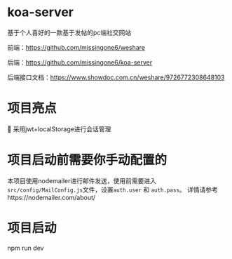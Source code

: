 # koa-server
基于个人喜好的一款基于发帖的pc端社交网站

前端：https://github.com/missingone6/weshare

后端：https://github.com/missingone6/koa-server

后端接口文档：https://www.showdoc.com.cn/weshare/9726772308648103

# 项目亮点
:rocket: 采用jwt+localStorage进行会话管理

# 项目启动前需要你手动配置的
本项目使用nodemailer进行邮件发送，使用前需要进入`src/config/MailConfig.js`文件，设置`auth.user` 和 `auth.pass`。
详情请参考https://nodemailer.com/about/

# 项目启动
npm run dev